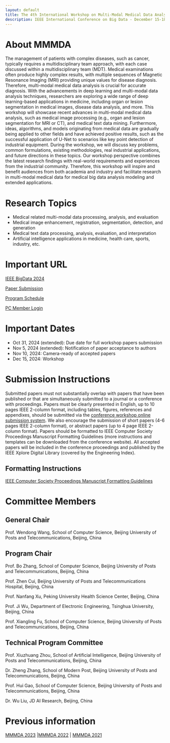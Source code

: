 ```yaml
---
layout: default
title: The 4th International Workshop on Multi-Modal Medical Data Analysis
description: IEEE International Conference on Big Data - December 15-18, 2024, Washington DC, USA
---
```


# About MMMDA

The management of patients with complex diseases, such as cancer, typically requires a multidisciplinary team approach, with each case discussed within a multidisciplinary team (MDT). Medical examinations often produce highly complex results, with multiple sequences of Magnetic Resonance Imaging (MRI) providing unique values for disease diagnosis. Therefore, multi-modal medical data analysis is crucial for accurate diagnosis. With the advancements in deep learning and multi-modal data analysis techniques, researchers are exploring a wide range of deep learning-based applications in medicine, including organ or lesion segmentation in medical images, disease data analysis, and more. This workshop will showcase recent advances in multi-modal medical data analysis, such as medical image processing (e.g., organ and lesion segmentation for MRI or CT), and medical text data mining. Furthermore, ideas, algorithms, and models originating from medical data are gradually being applied to other fields and have achieved positive results, such as the successful application of U-Net to scenarios like key point detection of industrial equipment. During the workshop, we will discuss key problems, common formulations, existing methodologies, real industrial applications, and future directions in these topics. Our workshop perspective combines the latest research findings with real-world requirements and experiences from the industrial community. Therefore, this workshop will inspire and benefit audiences from both academia and industry and facilitate research in multi-modal medical data for medical big data analysis modeling and extended applications.

# Research Topics

- Medical related multi-modal data processing, analysis, and evaluation
- Medical image enhancement, registration, segmentation, detection, and generation
- Medical text data processing, analysis, evaluation, and interpretation
- Artificial intelligence applications in medicine, health care, sports, industry, etc.

# Important URL

[IEEE BigData 2024](https://www3.cs.stonybrook.edu/~ieeebigdata2024/)

[Paper Submission](https://wi-lab.com/cyberchair/2024/bigdata24/scripts/submit.php?subarea=S15&undisplay_detail=1&wh=/cyberchair/2024/bigdata24/scripts/ws_submit.php)

[Program Schedule](https://www3.cs.stonybrook.edu/~ieeebigdata2024/)

[PC Member Login](https://wi-lab.com/cyberchair/2024/bigdata24/pcmb/pc_index.php?subarea=S15)

# Important Dates

- Oct 31, 2024 (extended): Due date for full workshop papers submission
- Nov 5, 2024 (extended): Notification of paper acceptance to authors
- Nov 10, 2024: Camera-ready of accepted papers
- Dec 15, 2024: Workshop

# Submission Instructions

Submitted papers must not substantially overlap with papers that have been published or that are simultaneously submitted to a journal or a conference with proceedings. Papers must be clearly presented in English, up to 10 pages IEEE 2-column format, including tables, figures, references and appendixes, should be submitted via the [conference workshop online submission system](https://wi-lab.com/cyberchair/2024/bigdata24/scripts/submit.php?subarea=S15&undisplay_detail=1&wh=/cyberchair/2024/bigdata24/scripts/ws_submit.php). We also encourage the submission of short papers (4-6 pages IEEE 2-column format), or abstract papers (up to 4 page IEEE 2-column format). Papers should be formatted to IEEE Computer Society Proceedings Manuscript Formatting Guidelines (more instructions and templates can be downloaded from the conference website). All accepted papers will be included in the conference proceedings and published by the IEEE Xplore Digital Library (covered by the Engineering Index).

## Formatting Instructions

[IEEE Computer Society Proceedings Manuscript Formatting Guidelines](https://www.ieee.org/conferences/publishing/templates.html)


# Committee Members

## General Chair

Prof. Wendong Wang, School of Computer Science, Beijing University of Posts and Telecommunications, Beijing, China

## Program Chair

Prof. Bo Zhang, School of Computer Science, Beijing University of Posts and Telecommunications, Beijing, China

Prof. Zhen Cui, Beijing University of Posts and Telecommunications Hospital, Beijing, China

Prof. Nanfang Xu, Peking University Health Science Center, Beijing, China

Prof. Ji Wu, Department of Electronic Engineering, Tsinghua University, Beijing, China

Prof. Xiangling Fu, School of Computer Science, Beijing University of Posts and Telecommunications, Beijing, China


## Technical Program Committee

Prof. Xiuzhuang Zhou, School of Artificial Intelligence, Beijing University of Posts and Telecommunications, Beijing, China

Dr. Zheng Zhang, School of Modern Post, Beijing University of Posts and Telecommunications, Beijing, China

Prof. Hui Gao, School of Computer Science, Beijing University of Posts and Telecommunications, Beijing, China

Dr. Wu Liu, JD AI Research, Beijing, China


# Previous information

[MMMDA 2023](https://mmmda.bupt.cc/2023.html) |[MMMDA 2022](https://mmmda.bupt.cc/2022.html) | [MMMDA 2021](https://mmmda.bupt.cc/2021.html)
